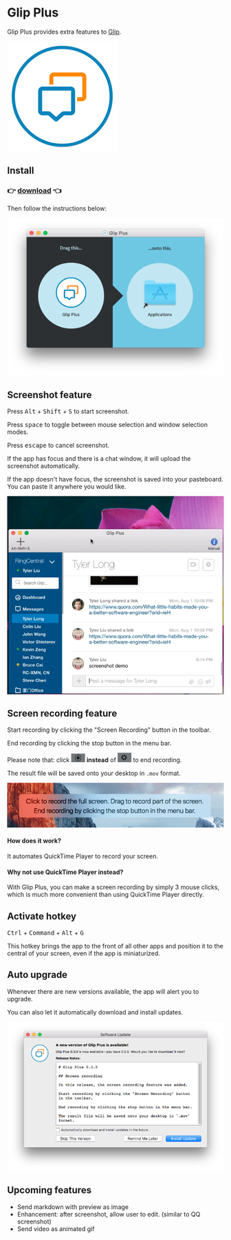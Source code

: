 # Glip Plus

Glip Plus provides extra features to [Glip](https://glip.com).

![Glip Plus](images/icon.png)



## Install

### :point_right: [download](https://tylerlong.github.io/glip-plus-dist/releases/Glip-Plus-0.3.0.dmg) :point_left:

Then follow the instructions below:

![install](images/install.png)



## Screenshot feature

Press <kbd>Alt</kbd> + <kbd>Shift</kbd> + <kbd>S</kbd> to start screenshot.

Press <kbd>space</kbd> to toggle between mouse selection and window selection modes.

Press <kbd>escape</kbd> to cancel screenshot.

If the app has focus and there is a chat window, it will upload the screenshot automatically.

If the app doesn't have focus, the screenshot is saved into your pasteboard. You can paste it anywhere you would like.

![screenshot](images/screenshot.gif)



## Screen recording feature

Start recording by clicking the "Screen Recording" button in the toolbar.

End recording by clicking the stop button in the menu bar.

Please note that: click ![stop recording](images/stop-recording.png) **instead** of ![gear](images/gear.png) to end recording.

The result file will be saved onto your desktop in `.mov` format.

![screen recording](images/screen-recording.png)

#### How does it work?

It automates QuickTime Player to record your screen.

#### Why not use QuickTime Player instead?

With Glip Plus, you can make a screen recording by simply 3 mouse clicks,
which is much more convenient than using QuickTime Player directly.


## Activate hotkey

<kbd>Ctrl</kbd> + <kbd>Command</kbd> + <kbd>Alt</kbd> + <kbd>G</kbd>

This hotkey brings the app to the front of all other apps and position it to the central of your screen, even if the app is miniaturized.



## Auto upgrade

Whenever there are new versions available, the app will alert you to upgrade.

You can also let it automatically download and install updates.

![update](images/update.png)



## Upcoming features

- Send markdown with preview as image
- Enhancement: after screenshot, allow user to edit. (similar to QQ screenshot)
- Send video as animated gif

